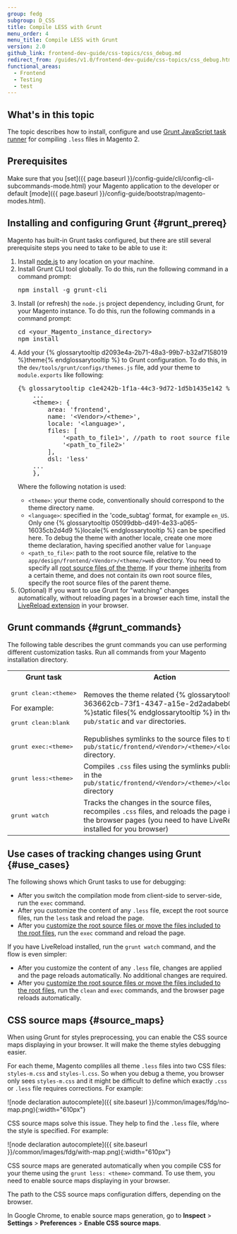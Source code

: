 ```yaml
---
group: fedg
subgroup: D_CSS
title: Compile LESS with Grunt
menu_order: 4
menu_title: Compile LESS with Grunt
version: 2.0
github_link: frontend-dev-guide/css-topics/css_debug.md
redirect_from: /guides/v1.0/frontend-dev-guide/css-topics/css_debug.html
functional_areas:
  - Frontend
  - Testing
  - test
---
```


<h2>What's in this topic</h2>

<p>
The topic describes how to install, configure and use <a href="http://gruntjs.com/" target="_blank">Grunt JavaScript task runner</a> for compiling <code>.less</code> files in Magento 2. </p>

## Prerequisites
Make sure that you [set]({{ page.baseurl }}/config-guide/cli/config-cli-subcommands-mode.html) your Magento application to the developer or default [mode]({{ page.baseurl }}/config-guide/bootstrap/magento-modes.html).


## Installing and configuring Grunt {#grunt_prereq}

Magento has built-in Grunt tasks configured, but there are still several prerequisite steps you need to take to be able to use it:

<ol>
<li>
Install <a href="https://nodejs.org/en/download/package-manager/" target="_blank">node.js</a> to any location on your machine.
</li>
<li>Install Grunt CLI tool globally. To do this, run the following command in a command prompt:<br>
<pre>
npm install -g grunt-cli
</pre>
</li>
<li>
Install (or refresh) the <code>node.js</code> project dependency, including Grunt, for your Magento instance. To do this, run the following commands in a command prompt:<br>

<pre>
cd &lt;your_Magento_instance_directory&gt;
npm install
</pre>
</li>

<li>
Add your {% glossarytooltip d2093e4a-2b71-48a3-99b7-b32af7158019 %}theme{% endglossarytooltip %} to Grunt configuration. To do this, in the <code>dev/tools/grunt/configs/themes.js</code> file, add your theme to <code>module.exports</code> like following:
<pre>
{% glossarytooltip c1e4242b-1f1a-44c3-9d72-1d5b1435e142 %}module{% endglossarytooltip %}.exports = {
    ...
    &lt;theme&gt;: {
        area: 'frontend',
        name: '&lt;Vendor&gt;/&lt;theme&gt;',
        locale: '&lt;language&gt;',
        files: [
            '&lt;path_to_file1&gt;', //path to root source file
            '&lt;path_to_file2&gt;'
        ],
        dsl: 'less'
    ...
    },
</pre>

Where the following notation is used:
<ul>
<li>
<code>&lt;theme&gt;</code>: your theme code, conventionally should correspond to the theme directory name.
</li>
<li>
<code>&lt;language&gt;</code>: specified in the 'code_subtag' format, for example <code>en_US</code>. Only one {% glossarytooltip 05099dbb-d491-4e33-a065-16035cb2d4d9 %}locale{% endglossarytooltip %} can be specified here. To debug the theme with another locale, create one more theme declaration, having specified another value for <code>language</code>
</li>
<li>
<code>&lt;path_to_file&gt;</code>: path to the root source file, relative to the <code>app/design/frontend/&lt;Vendor&gt;/&lt;theme/&gt;web</code> directory. You need to specify all <a href="{{ page.baseurl }}/frontend-dev-guide/css-topics/css-preprocess.html#css_preprocess_terms" target="_blank">root source files of the theme</a>. If your theme <a href="{{ page.baseurl }}/frontend-dev-guide/themes/theme-inherit.html" target="_blank">inherits</a> from a certain theme, and does not contain its own root source files, specify the root source files of the parent theme.

</li>

</ul>
</li>
<li id="livereload">
(Optional) If you want to use Grunt for "watching" changes automatically, without reloading pages in a browser each time, install the <a href="http://livereload.com/extensions/" target="_blank">LiveReload extension</a> in your browser.

</li>
</ol>


## Grunt commands {#grunt_commands}

The following table describes the grunt commands you can use performing different customization tasks. Run all commands from your Magento installation directory.

<table>
<tr>
<th>
Grunt task
</th>
<th>
Action
</th>
</tr>
<tr>

<td>
<pre>
grunt clean:&lt;theme&gt;
</pre>

For example:
<pre>
grunt clean:blank
</pre>
</td>
<td>
Removes the theme related {% glossarytooltip 363662cb-73f1-4347-a15e-2d2adabeb0c2 %}static files{% endglossarytooltip %} in the <code>pub/static</code> and <code>var</code> directories.
</td>
</tr>
<tr>

<td>
<pre>
grunt exec:&lt;theme&gt;
</pre>

</td>
<td>
Republishes symlinks to the source files to the <code>pub/static/frontend/&lt;Vendor&gt;/&lt;theme&gt;/&lt;locale&gt;</code> directory.

</td>
</tr>
<tr>
<td>

<pre>
grunt less:&lt;theme&gt;
</pre>
</td>
<td>
Compiles <code>.css</code> files using the symlinks published in the <code>pub/static/frontend/&lt;Vendor&gt;/&lt;theme&gt;/&lt;locale&gt;</code> directory
</td>
</tr>

<tr>

<td>
<pre>
grunt watch
</pre>
</td>
<td>
Tracks the changes in the source files, recompiles <code>.css</code> files, and reloads the page in the browser pages
(you need to have LiveReload installed for you browser)
</td>
</tr>
</table>

## Use cases of tracking changes using Grunt {#use_cases}

The following shows which Grunt tasks to use for debugging:

<ul>
<li>After you switch the compilation mode from client-side to server-side, run the <code>exec</code> command.</li>
<li>
After you customize the content of any <code>.less</code> file, except the root source files, run the <code>less</code> task and reload the page. </li>

<li>After you <a href="{{ site.baseurl }}/guides/v2.2/frontend-dev-guide/css-topics/css-preprocess.html#css_exception">customize the root source files or move the files included to the root files</a>, run the <code>exec</code> command and reload the page.</li>


</ul>

If you have LiveReload installed, run the <code>grunt watch</code> command, and the flow is even simpler:
<ul>
<li>
After you customize the content of any <code>.less</code> file, changes are applied and the page reloads automatically. No additional changes are required.</li>

<li>After you <a href="{{ site.baseurl }}/guides/v2.2/frontend-dev-guide/css-topics/css-preprocess.html#css_exception">customize the root source files or move the files included to the root files</a>, run the <code>clean</code> and <code>exec</code> commands, and the browser page reloads automatically.</li>

</ul>

## CSS source maps {#source_maps}

When using Grunt for styles preprocessing, you can enable the CSS source maps displaying in your browser. It will make the theme styles debugging easier.

For each theme, Magento compliles all theme `.less` files into two CSS files: `styles-m.css` and `styles-l.css`. So when you debug a theme, you browser only sees `styles-m.css` and it might be difficult to define which exactly `.css` or `.less` file requires corrections. For example:

![node declaration autocomplete]({{ site.baseurl }}/common/images/fdg/no-map.png){:width="610px"}

CSS source maps solve this issue. They help to find the `.less` file, where the style is specified. For example:

![node declaration autocomplete]({{ site.baseurl }}/common/images/fdg/with-map.png){:width="610px"}

CSS source maps are generated automatically when you compile CSS for your theme using the `grunt less: <theme>` command. To use them, you need to enable source maps displaying in your browser.

The path to the CSS source maps configuration differs, depending on the browser.

In Google Chrome, to enable source maps generation, go to **Inspect** > **Settings** > **Preferences** > **Enable CSS source maps**.   
